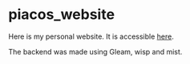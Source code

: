 # piacos_website

Here is my personal website. It is accessible [here](https://piacos-website.fly.dev/).

The backend was made using Gleam, wisp and mist.
